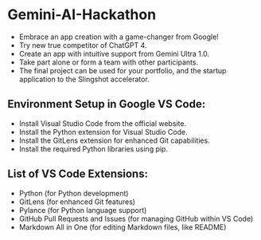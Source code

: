 <h1>Gemini-AI-Hackathon</h1>
<ul>
    <li>Embrace an app creation with a game-changer from Google!</li>
    <li>Try new true competitor of ChatGPT 4.</li>
    <li>Create an app with intuitive support from Gemini Ultra 1.0.</li>
    <li>Take part alone or form a team with other participants.</li>
    <li>The final project can be used for your portfolio, and the startup application to the Slingshot accelerator.</li>
</ul>

<h2>Environment Setup in Google VS Code:</h2>
<ul>
    <li>Install Visual Studio Code from the official website.</li>
    <li>Install the Python extension for Visual Studio Code.</li>
    <li>Install the GitLens extension for enhanced Git capabilities.</li>
    <li>Install the required Python libraries using pip.</li>
</ul>

<h2>List of VS Code Extensions:</h2>
<ul>
    <li>Python (for Python development)</li>
    <li>GitLens (for enhanced Git features)</li>
    <li>Pylance (for Python language support)</li>
    <li>GitHub Pull Requests and Issues (for managing GitHub within VS Code)</li>
    <li>Markdown All in One (for editing Markdown files, like README)</li>
</ul>
